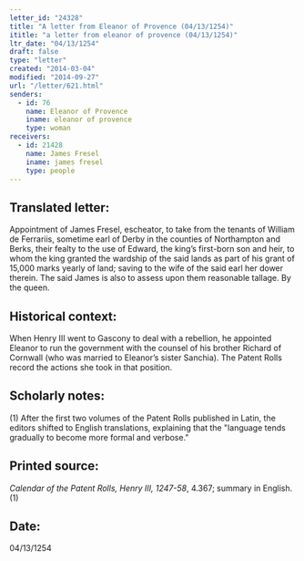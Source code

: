 ```yaml
---
letter_id: "24328"
title: "A letter from Eleanor of Provence (04/13/1254)"
ititle: "a letter from eleanor of provence (04/13/1254)"
ltr_date: "04/13/1254"
draft: false
type: "letter"
created: "2014-03-04"
modified: "2014-09-27"
url: "/letter/621.html"
senders:
  - id: 76
    name: Eleanor of Provence
    iname: eleanor of provence
    type: woman
receivers:
  - id: 21428
    name: James Fresel
    iname: james fresel
    type: people
---
```

<h2> Translated letter:</h2>Appointment of James Fresel, escheator, to take from the tenants of William de Ferrariis, sometime earl of Derby in the counties of Northampton and Berks, their fealty to the use of Edward, the king’s first-born son and heir, to whom the king granted the wardship of the said lands as part of his grant of 15,000 marks yearly of land; saving to the wife of the said earl her dower therein. The said James is also to assess upon them reasonable tallage.
By the queen.
<h2 class="mt-4"> Historical context:</h2>When Henry III went to Gascony to deal with a rebellion, he appointed Eleanor to run the government with the counsel of his brother Richard of Cornwall (who was married to Eleanor’s sister Sanchia). The Patent Rolls record the actions she took in that position.
<h2 class="mt-4"> Scholarly notes:</h2>(1) After the first two volumes of the Patent Rolls published in Latin, the editors shifted to English translations, explaining that the "language tends gradually to become more formal and verbose."
<h2 class="mt-4"> Printed source:</h2><p><em>Calendar of the Patent Rolls, Henry III, 1247-58</em>, 4.367; summary in English.(1)</p><h2 class="mt-4"> Date:</h2>04/13/1254